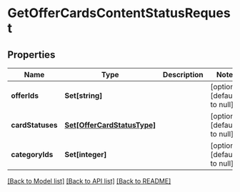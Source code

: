 # GetOfferCardsContentStatusRequest

## Properties
Name | Type | Description | Notes
------------ | ------------- | ------------- | -------------
**offerIds** | **Set[string]** |  | [optional] [default to null]
**cardStatuses** | [**Set[OfferCardStatusType]**](OfferCardStatusType.md) |  | [optional] [default to null]
**categoryIds** | **Set[integer]** |  | [optional] [default to null]

[[Back to Model list]](../README.md#documentation-for-models) [[Back to API list]](../README.md#documentation-for-api-endpoints) [[Back to README]](../README.md)


